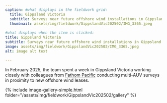 ```yaml
---
caption: #what displays in the fieldwork grid:
  title: Gippsland Victoria 
  subtitle: Surveys near future offshore wind installations in Gippsland Victoria 2025/02
  thumbnail: assets/img/fieldwork/GippslandVic202502/IMG_3365.jpeg
  
#what displays when the item is clicked:
title: Gippsland Victoria 
subtitle: Surveys near future offshore wind installations in Gippsland Victoria 2025/02
image: assets/img/fieldwork/GippslandVic202502/IMG_3365.jpeg
alt: image alt text

---
```

In February 2025, the team spent a week in Gippsland Victoria working closely with colleagues from [Fathom Pacific](https://fathompacific.com/) conducting multi-AUV surveys in proximity to new offshore wind leases.

{% include image-gallery-simple.html folder="/assets/img/fieldwork/GippslandVic202502/gallery" %}
